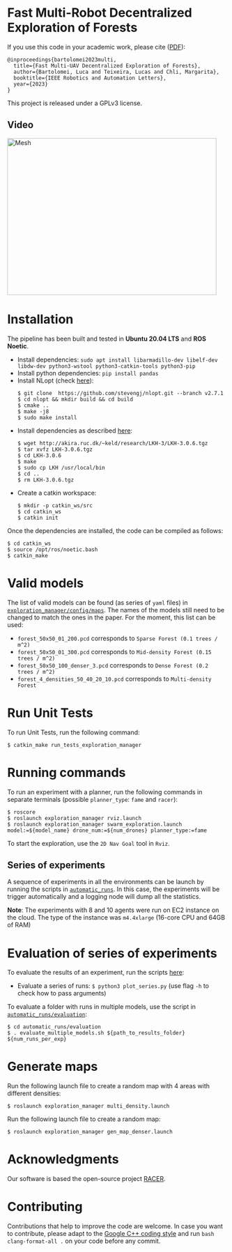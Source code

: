 # Fast Multi-Robot Decentralized Exploration of Forests

If you use this code in your academic work, please cite ([PDF](https://www.research-collection.ethz.ch/handle/20.500.11850/620637)):

    @inproceedings{bartolomei2023multi,
      title={Fast Multi-UAV Decentralized Exploration of Forests},
      author={Bartolomei, Luca and Teixeira, Lucas and Chli, Margarita},
      booktitle={IEEE Robotics and Automation Letters},
      year={2023}
    }

This project is released under a GPLv3 license.

## Video
<a href="https://youtu.be/F3aKqi5Q2LE" target="_blank"><img src="http://img.youtube.com/vi/F3aKqi5Q2LE/0.jpg" alt="Mesh" width="480" height="360" border="0" /></a>

# Installation

The pipeline has been built and tested in **Ubuntu 20.04 LTS** and **ROS Noetic**.

* Install dependencies: `sudo apt install libarmadillo-dev libelf-dev libdw-dev python3-wstool python3-catkin-tools python3-pip`
* Install python dependencies: `pip install pandas`
* Install NLopt (check [here](https://github.com/SYSU-STAR/RACER#unexpected-crash)):
    ```
    $ git clone  https://github.com/stevengj/nlopt.git --branch v2.7.1
    $ cd nlopt && mkdir build && cd build
    $ cmake ..
    $ make -j8
    $ sudo make install
    ```
* Install dependencies as described [here](https://github.com/SYSU-STAR/RACER#quick-start):
    ```
    $ wget http://akira.ruc.dk/~keld/research/LKH-3/LKH-3.0.6.tgz
    $ tar xvfz LKH-3.0.6.tgz
    $ cd LKH-3.0.6
    $ make
    $ sudo cp LKH /usr/local/bin
    $ cd ..
    $ rm LKH-3.0.6.tgz
    ```
* Create a catkin workspace:
	```
	$ mkdir -p catkin_ws/src
	$ cd catkin_ws
	$ catkin init
	```

Once the dependencies are installed, the code can be compiled as follows:
```
$ cd catkin_ws
$ source /opt/ros/noetic.bash
$ catkin_make
```

# Valid models
The list of valid models can be found (as series of `yaml` files) in [`exploration_manager/config/maps`](swarm_exploration/exploration_manager/config/maps). The names of the models still need to be changed to match the ones in the paper. For the moment, this list can be used:

* `forest_50x50_01_200.pcd` corresponds to `Sparse Forest (0.1 trees / m^2)`
* `forest_50x50_01_300.pcd` corresponds to `Mid-density Forest (0.15 trees / m^2)`
* `forest_50x50_100_denser_3.pcd` corresponds to `Dense Forest (0.2 trees / m^2)`
* `forest_4_densities_50_40_20_10.pcd` corresponds to `Multi-density Forest`

# Run Unit Tests
To run Unit Tests, run the following command:
```
$ catkin_make run_tests_exploration_manager
```

# Running commands
To run an experiment with a planner, run the following commands in separate terminals (possible `planner_type`: `fame` and `racer`):
```
$ roscore
$ roslaunch exploration_manager rviz.launch
$ roslaunch exploration_manager swarm_exploration.launch model:=${model_name} drone_num:=${num_drones} planner_type:=fame
```
To start the exploration, use the `2D Nav Goal` tool in `Rviz`.

## Series of experiments
A sequence of experiments in all the environments can be launch by running the scripts in [`automatic_runs`](./automatic_runs/). In this case, the experiments will be trigger automatically and a logging node will dump all the statistics.

**Note**: The experiments with 8 and 10 agents were run on EC2 instance on the cloud. The type of the instance was `m4.4xlarge` (16-core CPU and 64GB of RAM)

# Evaluation of series of experiments
To evaluate the results of an experiment, run the scripts [here](./swarm_exploration/exploration_manager/scripts/):
* Evaluate a series of runs: `$ python3 plot_series.py` (use flag `-h` to check how to pass arguments)

To evaluate a folder with runs in multiple models, use the script in [`automatic_runs/evaluation`](./automatic_runs/evaluation):
```
$ cd automatic_runs/evaluation
$ . evaluate_multiple_models.sh ${path_to_results_folder} ${num_runs_per_exp}
```

# Generate maps
Run the following launch file to create a random map with 4 areas with different densities:
```
$ roslaunch exploration_manager multi_density.launch
```

Run the following launch file to create a random map:
```
$ roslaunch exploration_manager gen_map_denser.launch
```

# Acknowledgments
Our software is based the open-source project [RACER](https://github.com/SYSU-STAR/RACER).

# Contributing
Contributions that help to improve the code are welcome. In case you want to contribute, please adapt to the [Google C++ coding style](https://google.github.io/styleguide/cppguide.html) and run `bash clang-format-all .` on your code before any commit.
